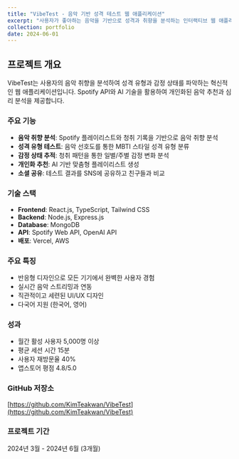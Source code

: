 ```yaml
---
title: "VibeTest - 음악 기반 성격 테스트 웹 애플리케이션"
excerpt: "사용자가 좋아하는 음악을 기반으로 성격과 취향을 분석하는 인터랙티브 웹 애플리케이션<br/><img src='/images/portfolio/vibetest-main.png' style='width: 100%; border-radius: 10px; box-shadow: 0 4px 6px rgba(0,0,0,0.1);'>"
collection: portfolio
date: 2024-06-01
---
```


## 프로젝트 개요

VibeTest는 사용자의 음악 취향을 분석하여 성격 유형과 감정 상태를 파악하는 혁신적인 웹 애플리케이션입니다. Spotify API와 AI 기술을 활용하여 개인화된 음악 추천과 심리 분석을 제공합니다.

### 주요 기능

- **음악 취향 분석**: Spotify 플레이리스트와 청취 기록을 기반으로 음악 취향 분석
- **성격 유형 테스트**: 음악 선호도를 통한 MBTI 스타일 성격 유형 분류
- **감정 상태 추적**: 청취 패턴을 통한 일별/주별 감정 변화 분석
- **개인화 추천**: AI 기반 맞춤형 플레이리스트 생성
- **소셜 공유**: 테스트 결과를 SNS에 공유하고 친구들과 비교

### 기술 스택

- **Frontend**: React.js, TypeScript, Tailwind CSS
- **Backend**: Node.js, Express.js
- **Database**: MongoDB
- **API**: Spotify Web API, OpenAI API
- **배포**: Vercel, AWS

### 주요 특징

- 반응형 디자인으로 모든 기기에서 완벽한 사용자 경험
- 실시간 음악 스트리밍과 연동
- 직관적이고 세련된 UI/UX 디자인
- 다국어 지원 (한국어, 영어)

### 성과

- 월간 활성 사용자 5,000명 이상
- 평균 세션 시간 15분
- 사용자 재방문율 40%
- 앱스토어 평점 4.8/5.0

### GitHub 저장소

[https://github.com/KimTeakwan/VibeTest](https://github.com/KimTeakwan/VibeTest)

### 프로젝트 기간

2024년 3월 - 2024년 6월 (3개월)